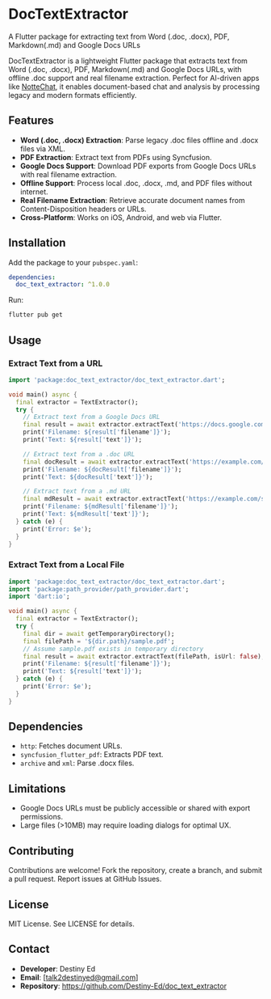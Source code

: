 # DocTextExtractor

A Flutter package for extracting text from Word (.doc, .docx), PDF, Markdown(.md) and Google Docs URLs

DocTextExtractor is a lightweight Flutter package that extracts text from Word (.doc, .docx), PDF, Markdown(.md) and Google Docs URLs, with offline .doc support and real filename extraction. Perfect for AI-driven apps like [NotteChat](https://nottechat.com), it enables document-based chat and analysis by processing legacy and modern formats efficiently.

## Features

- **Word (.doc, .docx) Extraction**: Parse legacy .doc files offline and .docx files via XML.
- **PDF Extraction**: Extract text from PDFs using Syncfusion.
- **Google Docs Support**: Download PDF exports from Google Docs URLs with real filename extraction.
- **Offline Support**: Process local .doc, .docx, .md, and PDF files without internet.
- **Real Filename Extraction**: Retrieve accurate document names from Content-Disposition headers or URLs.
- **Cross-Platform**: Works on iOS, Android, and web via Flutter.

## Installation

Add the package to your `pubspec.yaml`:

```yaml
dependencies:
  doc_text_extractor: ^1.0.0
```

Run:

```bash
flutter pub get
```

## Usage

### Extract Text from a URL

```dart
import 'package:doc_text_extractor/doc_text_extractor.dart';

void main() async {
  final extractor = TextExtractor();
  try {
    // Extract text from a Google Docs URL
    final result = await extractor.extractText('https://docs.google.com/document/d/EXAMPLE_ID/edit');
    print('Filename: ${result['filename']}');
    print('Text: ${result['text']}');

    // Extract text from a .doc URL
    final docResult = await extractor.extractText('https://example.com/sample.doc');
    print('Filename: ${docResult['filename']}');
    print('Text: ${docResult['text']}');

    // Extract text from a .md URL
    final mdResult = await extractor.extractText('https://example.com/sample.md');
    print('Filename: ${mdResult['filename']}');
    print('Text: ${mdResult['text']}');
  } catch (e) {
    print('Error: $e');
  }
}
```

### Extract Text from a Local File

```dart
import 'package:doc_text_extractor/doc_text_extractor.dart';
import 'package:path_provider/path_provider.dart';
import 'dart:io';

void main() async {
  final extractor = TextExtractor();
  try {
    final dir = await getTemporaryDirectory();
    final filePath = '${dir.path}/sample.pdf';
    // Assume sample.pdf exists in temporary directory
    final result = await extractor.extractText(filePath, isUrl: false);
    print('Filename: ${result['filename']}');
    print('Text: ${result['text']}');
  } catch (e) {
    print('Error: $e');
  }
}
```

## Dependencies

- `http`: Fetches document URLs.
- `syncfusion_flutter_pdf`: Extracts PDF text.
- `archive` and `xml`: Parse .docx files.

## Limitations

- Google Docs URLs must be publicly accessible or shared with export permissions.
- Large files (>10MB) may require loading dialogs for optimal UX.

## Contributing

Contributions are welcome! Fork the repository, create a branch, and submit a pull request. Report issues at GitHub Issues.

## License

MIT License. See LICENSE for details.

## Contact

- **Developer**: Destiny Ed
- **Email**: [talk2destinyed@gmail.com]
- **Repository**: https://github.com/Destiny-Ed/doc_text_extractor
